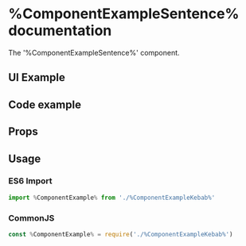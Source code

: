 # %ComponentExampleSentence% documentation

The '%ComponentExampleSentence%' component.

## UI Example

<!-- STORY -->

## Code example

<!-- SOURCE -->

## Props

<!-- PROPS -->

## Usage

### ES6 Import

```js
import %ComponentExample% from './%ComponentExampleKebab%'
```

### CommonJS

```js
const %ComponentExample% = require('./%ComponentExampleKebab%')
```

